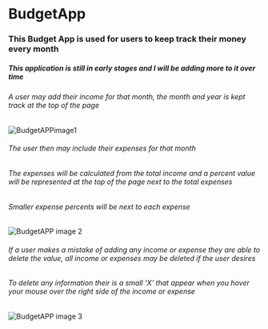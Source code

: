 
# BudgetApp
<h3>This Budget App is used for users to keep track their money every month</h3>

<h5>This application is still in early stages and I will be adding more to it over time</h5>

<h6>A user may add their income for that month, the month and year is kept track at the top of the page</h6>

![BudgetAPPimage1](https://user-images.githubusercontent.com/45002275/74861061-041e4780-534a-11ea-842c-1f511a74abd6.png)

<h6>The user then may include their expenses for that month</h6>
<h6>The expenses will be calculated from the total income and a percent value will be represented at the top of the page next to the total expenses</h6>
<h6>Smaller expense percents will be next to each expense</h6>

![BudgetAPP image 2](https://user-images.githubusercontent.com/45002275/74861198-3cbe2100-534a-11ea-8d58-8fdabaf6a3b6.png)

<h6>If a user makes a mistake of adding any income or expense they are able to delete the value, all income or expenses may be deleted if the user desires</h6>
<h6>To delete any information their is a small 'X' that appear when you hover your mouse over the right side of the income or expense</h6>

![BudgetAPP image 3](https://user-images.githubusercontent.com/45002275/74861274-5e1f0d00-534a-11ea-88c9-6130ad3cae43.png)


